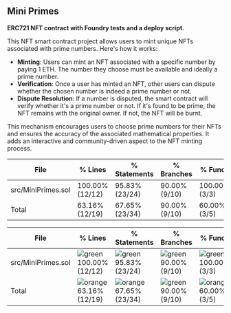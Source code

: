 ## Mini Primes

**ERC721 NFT contract with Foundry tests and a deploy script.**

This NFT smart contract project allows users to mint unique NFTs associated with prime numbers. Here's how it works:

- **Minting**: Users can mint an NFT associated with a specific number by paying 1 ETH. The number they choose must be available and ideally a prime number.
- **Verification**: Once a user has minted an NFT, other users can dispute whether the chosen number is indeed a prime number or not.
- **Dispute Resolution**: If a number is disputed, the smart contract will verify whether it's a prime number or not. If it's found to be prime, the NFT remains with the original owner. If not, the NFT will be burnt.

This mechanism encourages users to choose prime numbers for their NFTs and ensures the accuracy of the associated mathematical properties. It adds an interactive and community-driven aspect to the NFT minting process.

| File               | % Lines         | % Statements   | % Branches    | % Funcs       |
| ------------------ | --------------- | -------------- | ------------- | ------------- |
| src/MiniPrimes.sol | 100.00% (12/12) | 95.83% (23/24) | 90.00% (9/10) | 100.00% (3/3) |
| Total              | 63.16% (12/19)  | 67.65% (23/34) | 90.00% (9/10) | 60.00% (3/5)  |

| File               | % Lines                                                                       | % Statements                                                                  | % Branches                                                                  | % Funcs                                                                     |
| ------------------ | ----------------------------------------------------------------------------- | ----------------------------------------------------------------------------- | --------------------------------------------------------------------------- | --------------------------------------------------------------------------- |
| src/MiniPrimes.sol | ![green](https://via.placeholder.com/15/008000/000000?text=+) 100.00% (12/12) | ![green](https://via.placeholder.com/15/008000/000000?text=+) 95.83% (23/24)  | ![green](https://via.placeholder.com/15/008000/000000?text=+) 90.00% (9/10) | ![green](https://via.placeholder.com/15/008000/000000?text=+) 100.00% (3/3) |
| Total              | ![orange](https://via.placeholder.com/15/FFA500/000000?text=+) 63.16% (12/19) | ![orange](https://via.placeholder.com/15/FFA500/000000?text=+) 67.65% (23/34) | ![green](https://via.placeholder.com/15/008000/000000?text=+) 90.00% (9/10) | ![orange](https://via.placeholder.com/15/FFA500/000000?text=+) 60.00% (3/5) |

